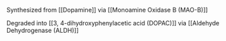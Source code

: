 Synthesized from [[Dopamine]] via [[Monoamine Oxidase B (MAO-B)]]

Degraded into [[3, 4-dihydroxyphenylacetic acid (DOPAC)]] via [[Aldehyde Dehydrogenase (ALDH)]]